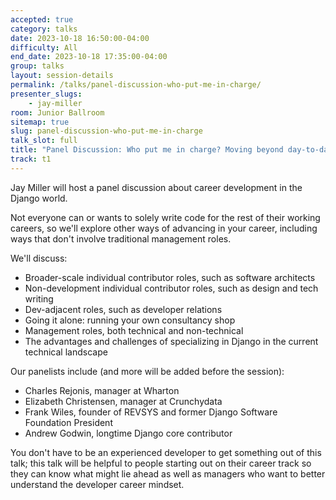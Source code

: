 ```yaml
---
accepted: true
category: talks
date: 2023-10-18 16:50:00-04:00
difficulty: All
end_date: 2023-10-18 17:35:00-04:00
group: talks
layout: session-details
permalink: /talks/panel-discussion-who-put-me-in-charge/
presenter_slugs:
    - jay-miller
room: Junior Ballroom
sitemap: true
slug: panel-discussion-who-put-me-in-charge
talk_slot: full
title: "Panel Discussion: Who put me in charge? Moving beyond day-to-day coding in Django"
track: t1
---
```


Jay Miller will host a panel discussion about career development in the Django world.

Not everyone can or wants to solely write code for the rest of their working careers, so we'll explore other ways of advancing in your career, including ways that don't involve traditional management roles.

We'll discuss:

-   Broader-scale individual contributor roles, such as software architects
-   Non-development individual contributor roles, such as design and tech writing
-   Dev-adjacent roles, such as developer relations
-   Going it alone: running your own consultancy shop
-   Management roles, both technical and non-technical
-   The advantages and challenges of specializing in Django in the current technical landscape

Our panelists include (and more will be added before the session):

-   Charles Rejonis, manager at Wharton
-   Elizabeth Christensen, manager at Crunchydata
-   Frank Wiles, founder of REVSYS and former Django Software Foundation President
-   Andrew Godwin, longtime Django core contributor

You don't have to be an experienced developer to get something out of this talk; this talk will be helpful to people starting out on their career track so they can know what might lie ahead as well as managers who want to better understand the developer career mindset.
